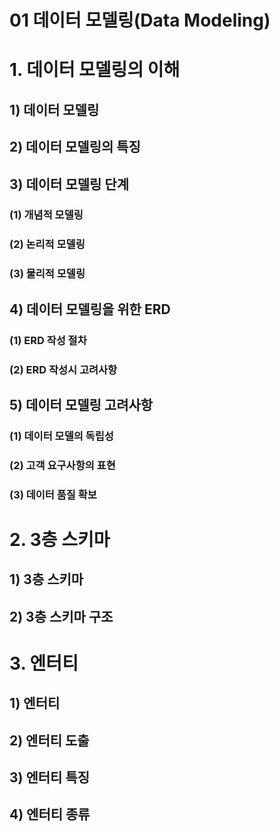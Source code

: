# 01 데이터 모델링(Data Modeling)

# 1. 데이터 모델링의 이해

## 1) 데이터 모델링

## 2) 데이터 모델링의 특징

## 3) 데이터 모델링 단계

### (1) 개념적 모델링

### (2) 논리적 모델링

### (3) 물리적 모델링



## 4) 데이터 모델링을 위한 ERD

### (1) ERD 작성 절차

### (2) ERD 작성시 고려사항



## 5) 데이터 모델링 고려사항

### (1) 데이터 모델의 독립성

### (2) 고객 요구사항의 표현

### (3) 데이터 품질 확보








# 2. 3층 스키마

## 1) 3층 스키마

## 2) 3층 스키마 구조








# 3. 엔터티

## 1) 엔터티

## 2) 엔터티 도출

## 3) 엔터티 특징

## 4) 엔터티 종류
